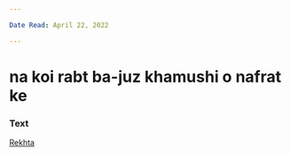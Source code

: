 ```yaml
---

Date Read: April 22, 2022

---
```


# na koi rabt ba-juz khamushi o nafrat ke

### Text
[Rekhta](https://www.rekhta.org/ghazals/na-koii-rabt-ba-juz-khaamushii-o-nafrat-ke-kishwar-naheed-ghazals?lang=ur)

